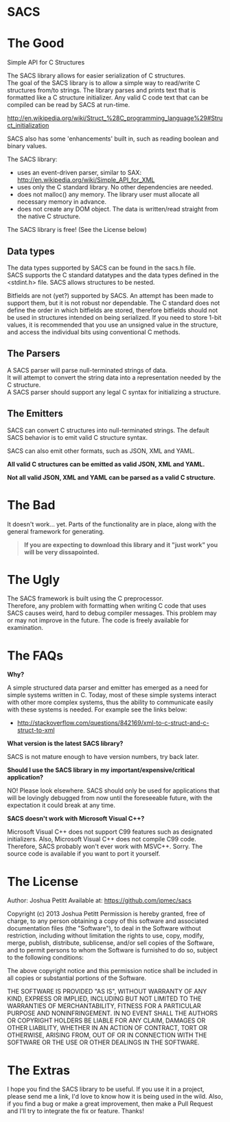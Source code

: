 SACS
====

The Good
========

Simple API for C Structures

The SACS library allows for easier serialization of C structures.  
The goal of the SACS library is to allow a simple way to read/write C structures from/to strings.
The library parses and prints text that is formatted like a C structure initializer.
Any valid C code text that can be compiled can be read by SACS at run-time.
 
 http://en.wikipedia.org/wiki/Struct_%28C_programming_language%29#Struct_initialization

SACS also has some 'enhancements' built in, such as reading boolean and binary values. 
 
The SACS library:

*   uses an event-driven parser, similar to SAX: http://en.wikipedia.org/wiki/Simple_API_for_XML
*   uses only the C standard library.  No other dependencies are needed.
*   does not malloc() any memory.  The library user must allocate all necessary memory in advance.
*   does not create any DOM object.  The data is written/read straight from the native C structure.

The SACS library is free! (See the License below)


Data types
----------
The data types supported by SACS can be found in the sacs.h file.  
SACS supports the C standard datatypes and the data types defined in the <stdint.h> file.
SACS allows structures to be nested.

Bitfields are not (yet?) supported by SACS.  An attempt has been made to support them, but it is not robust nor dependable.
The C standard does not define the order in which bitfields are stored,
therefore bitfields should not be used in structures intended on being serialized.
If you need to store 1-bit values, it is recommended that you use an unsigned value in the structure,
and access the individual bits using conventional C methods.


The Parsers
----------
A SACS parser will parse null-terminated strings of data.  
It will attempt to convert the string data into a representation needed by the C structure.  
A SACS parser should support any legal C syntax for initializing a structure.


The Emitters
------------
SACS can convert C structures into null-terminated strings.  The default SACS behavior is to emit valid C structure syntax.

SACS can also emit other formats, such as JSON, XML and YAML.

**All valid C structures can be emitted as valid JSON, XML and YAML.**

**Not all valid JSON, XML and YAML can be parsed as a valid C structure.**




The Bad
=======
It doesn't work… yet.  Parts of the functionality are in place, along with the general framework for generating.

> **If you are expecting to download this library and it "just work" you will be very dissapointed.**



The Ugly
=======
The SACS framework is built using the C preprocessor.  
Therefore, any problem with formatting when writing C code that uses SACS causes weird, hard to debug compiler messages.
This problem may or may not improve in the future.  The code is freely available for examination.



The FAQs
========

**Why?**

A simple structured data parser and emitter has emerged as a need for simple systems written in C.  Today, most of these simple systems interact with other more complex systems, thus the ability to communicate easily with these systems is needed.  For example see the links below:

* http://stackoverflow.com/questions/842169/xml-to-c-struct-and-c-struct-to-xml


**What version is the latest SACS library?**

SACS is not mature enough to have version numbers, try back later.


**Should I use the SACS library in my important/expensive/critical application?**

NO!  Please look elsewhere.  SACS should only be used for applications that will be lovingly debugged from now until the foreseeable future, with the expectation it could break at any time.

**SACS doesn't work with Microsoft Visual C++?**

Microsoft Visual C++ does not support C99 features such as designated initializers.
Also, Microsoft Visual C++ does not compile C99 code.  Therefore, SACS probably won't ever work with MSVC++.  Sorry.  The source code is available if you want to port it yourself.




The License
===========

Author: Joshua Petitt
Available at: https://github.com/jpmec/sacs
 
 
Copyright (c) 2013 Joshua Petitt
Permission is hereby granted, free of charge, to any person obtaining a copy of this software and associated documentation files (the "Software"),
to deal in the Software without restriction, including without limitation the rights to use, copy, modify, merge, publish, distribute, sublicense, and/or sell copies of the Software,
and to permit persons to whom the Software is furnished to do so, subject to the following conditions:
 
The above copyright notice and this permission notice shall be included in all copies or substantial portions of the Software.
 
THE SOFTWARE IS PROVIDED "AS IS", WITHOUT WARRANTY OF ANY KIND, EXPRESS OR IMPLIED,
INCLUDING BUT NOT LIMITED TO THE WARRANTIES OF MERCHANTABILITY, FITNESS FOR A PARTICULAR PURPOSE AND NONINFRINGEMENT.
IN NO EVENT SHALL THE AUTHORS OR COPYRIGHT HOLDERS BE LIABLE FOR ANY CLAIM, DAMAGES OR OTHER LIABILITY,
WHETHER IN AN ACTION OF CONTRACT, TORT OR OTHERWISE, ARISING FROM, OUT OF OR IN CONNECTION WITH THE SOFTWARE OR THE USE OR OTHER DEALINGS IN THE SOFTWARE.




The Extras
==========
I hope you find the SACS library to be useful.  If you use it in a project, please send me a link, I'd love to know how it is being used in the wild.  Also, if you find a bug or make a great improvement, then make a Pull Request and I'll try to integrate the fix or feature.  Thanks!
